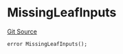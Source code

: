 # MissingLeafInputs

[Git Source](https://github.com/Eoracle/target-contracts/blob/de89fc9e9bc7c046937883aa064d90812f1542cc/src/interfaces/Errors.sol)

```solidity
error MissingLeafInputs();
```
